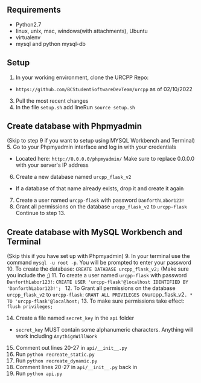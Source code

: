 ## Requirements
- Python2.7
- linux, unix, mac, windows(with attachments), Ubuntu
- virtualenv
- mysql and python mysql-db

## Setup
1. In your working environment, clone the URCPP Repo:
- `https://github.com/BCStudentSoftwareDevTeam/urcpp` as of 02/10/2022
3. Pull the most recent changes
4. In the file `setup.sh` add lineRun `source setup.sh`

## Create database with Phpmyadmin
(Skip to step 9 if you want to setup using MYSQL Workbench and Terminal)
5. Go to your Phpmyadmin interface and log in with your credentials
- Located here: `http://0.0.0.0/phpmyadmin/`
Make sure to replace 0.0.0.0 with your server's IP address
6. Create a new database named `urcpp_flask_v2`
- If a database of that name already exists, drop it and create it again
7. Create a user named `urcpp-flask` with password `DanforthLabor123!`
8. Grant all permissions on the database `urcpp_flask_v2` to `urcpp-flask`
Continue to step 13.

## Create database with MySQL Workbench and Terminal
(Skip this if you have set up with Phpmyadmin)
9. In your terminal use the command `mysql -u root -p`. You will be prompted to enter your password
10. To create the database: `CREATE DATABASE urcpp_flask_v2;` (Make sure you include the ;)
11. To create a user named `urcpp-flask` with password `DanforthLabor123!`: `CREATE USER 'urcpp-flask'@localhost IDENTIFIED BY 'DanforthLabor123!'; `
12. To Grant all permissions on the database `urcpp_flask_v2` to `urcpp-flask`: ` GRANT ALL PRIVILEGES ON `urcpp_flask_v2` . * TO 'urcpp-flask'@localhost; `
13. To make sure permissions take effect: ` flush privileges; `

14. Create a file named `secret_key` in the `api` folder
- `secret_key` MUST contain some alphanumeric characters. Anything will work including `AnythignWillWork`
15. Comment out lines 20-27 in `api/__init__.py`
16. Run `python recreate_static.py`
17. Run `python recreate_dynamic.py`
18. Comment lines 20-27 in `api/__init__.py` back in
19. Run `python api.py`
